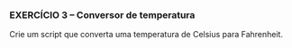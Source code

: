 ### EXERCÍCIO 3 – Conversor de temperatura
Crie um script que converta uma temperatura de Celsius para Fahrenheit.
